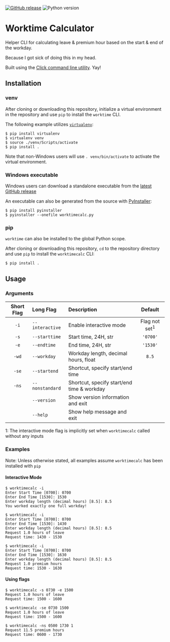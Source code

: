 [![GitHub release](https://img.shields.io/github/release/sco1/worktimecalc.svg)](https://github.com/sco1/worktimecalc/releases/latest) ![Python version](https://img.shields.io/badge/python-%3E%3D3.6-brightgreen.svg)
# Worktime Calculator
Helper CLI for calculating leave & premium hour based on the start & end of the workday.

Because I got sick of doing this in my head.

Built using the [Click command line utility](https://github.com/pallets/click). Yay!

## Installation
### venv
After cloning or downloading this repository, initialize a virtual environment in the repository and use `pip` to install the `worktime` CLI.

The following example utilizes [`virtualenv`](https://github.com/pypa/virtualenv):

```
$ pip install virtualenv
$ virtualenv venv
$ source ./venv/Scripts/activate
$ pip install .
```

Note that non-Windows users will use `. venv/bin/activate` to activate the virtual environment.

### Windows executable
Windows users can download a standalone executable from the [latest GitHub release](https://github.com/sco1/worktimecalc/releases/latest)

An executable can also be generated from the source with [PyInstaller](https://github.com/pyinstaller/pyinstaller):

```
$ pip install pyinstaller
$ pyinstaller --onefile worktimecalc.py
```

### pip
`worktime` can also be installed to the global Python scope.

After cloning or downloading this repository, `cd` to the repository directory and use `pip` to install the `worktimecalc` CLI:

```
$ pip install .
```

## Usage
### Arguments
| Short Flag | Long Flag       | Description                                | Default                  |
| :---:      | :---            | :---                                       | :---:                    |
| `-i`       | `--interactive` | Enable interactive mode                    | Flag not set<sup>1</sup> |
| `-s`       | `--starttime`   | Start time, 24H, str                       | `'0700'`                 |
| `-e`       | `--endtime`     | End time, 24H, str                         | `'1530'`                 |
| `-wd`      | `--workday`     | Workday length, decimal hours, float       | `8.5`                    |
| `-se`      | `--startend`    | Shortcut, specify start/end time           |                          |
| `-ns`      | `--nonstandard` | Shortcut, specify start/end time & workday |                          |
|            | `--version`     | Show version information and exit          |                          |
|            | `--help`        | Show help message and exit                 |                          |

1: The interactive mode flag is implicitly set when `worktimecalc` called without any inputs

### Examples
Note: Unless otherwise stated, all examples assume `worktimecalc` has been installed with `pip`

#### Interactive Mode
```
$ worktimecalc -i
Enter Start Time [0700]: 0700
Enter End Time [1530]: 1530
Enter workday length (decimal hours) [8.5]: 8.5
You worked exactly one full workday!
```

```
$ worktimecalc -i
Enter Start Time [0700]: 0700
Enter End Time [1530]: 1430
Enter workday length (decimal hours) [8.5]: 8.5
Request 1.0 hours of leave
Request time: 1430 - 1530
```

```
$ worktimecalc -i
Enter Start Time [0700]: 0700
Enter End Time [1530]: 1630
Enter workday length (decimal hours) [8.5]: 8.5
Request 1.0 premium hours
Request time: 1530 - 1630
```

#### Using flags
```
$ worktimecalc -s 0730 -e 1500
Request 1.0 hours of leave
Request time: 1500 - 1600
```

```
$ worktimecalc -se 0730 1500
Request 1.0 hours of leave
Request time: 1500 - 1600
```

```
$ worktimecalc -ns 0500 1730 1
Request 11.5 premium hours
Request time: 0600 - 1730
```